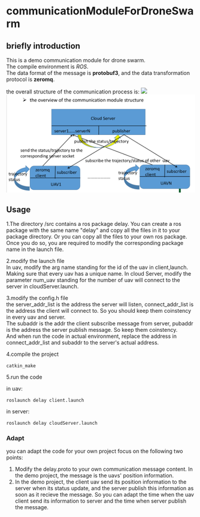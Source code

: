 # communicationModuleForDroneSwarm

## briefly introduction
This is a demo communication module for drone swarm.  
The compile environment is *ROS*.  
The data format of the message is **protobuf3**, and the data transformation protocol is **zeromq**.

the overall structure of the communication process is:
![](http://github.com/minggeX/communicationModuleForDroneSwarm/raw/main/overallStructure.png)
![](http://github.com/minggeX/communicationModuleForDroneSwarm/raw/main/structure.png)

## Usage  
1.The directory /src contains a ros package delay. You can create a ros package with the same name "delay" and copy all the files in it to your package 
directory. Or you can copy all the files to your own ros package. Once you do so, you are required to modify the corresponding package name in the 
launch file.

2.modify the launch file  
In uav, modify the arg name standing for the id of the uav in client,launch. Making sure that every uav has a unique name.
In cloud Server, modify the parameter num_uav standing for the number of uav will connect to the server in cloudServer.launch.  

3.modify the config.h file  
the server_addr_list is the address the server will listen, connect_addr_list is the address the client will connect to. So you should keep them coinstency
in every uav and server.  
The subaddr is the addr the client subscribe message from server, pubaddr is the address the server publish message. So keep them coinstency.  
And when run the code in actual environment, replace the address in connect_addr_list and subaddr to the server's actual address.

4.compile the project  

    catkin_make

5.run the code  

in uav:

    roslaunch delay client.launch 
    
in server:

    roslaunch delay cloudServer.launch
    
### Adapt
you can adapt the code for your own project focus on the following two points:
1. Modify the delay.proto to your own communication message content. In the demo project, the message is the uavs' position information.
2. In the demo project, the client uav send its position information to the server when its status update, and the server publish this information as soon as it recieve the message. So you can adapt the time when the uav client send its information to server and the time when server publish the message.


